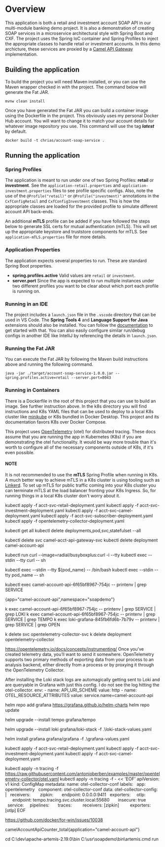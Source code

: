 # Overview
This application is both a retail and investment account SOAP API in our multi-module banking demo project. It is also a demonstration of creating SOAP services in a microservice architectural style with Spring Boot and CXF. The project uses the Spring IoC container and Spring Profiles to inject the appropriate classes to handle retail or investment accounts. In this demo archicture, these services are proxied by a [Camel API Gateway](https://github.com/chrisohiou57/soap-sandbox/blob/main/spring-boot-camel-soap-cxf/account-camel-routing/src/main/resources/application-mTLS.properties) implementation.

## Building the application
To build the project you will need Maven installed, or you can use the Maven wrapper checked in with the project. The command below will generate the Fat JAR.
```
mvnw clean install
```
Once you have generated the Fat JAR you can build a container image using the Dockerfile in the project. This obviously uses my personal Docker Hub account. You will want to change it to match your account details for whatever image repository you use. This command will use the tag <b><i>latest</i></b> by default.
```
docker build -t chrias/account-soap-service .
```

## Running the application
### Spring Profiles
The application is meant to run under one of two Spring Profiles: <b>retail</b> or <b>investment</b>. See the `application-retail.properties` and `applciation-investment.properties` files to see profile specific configs. Also, note the use of the `@Profile("retail)"` or `@Profile("investment)"` annotations in the `CxfConfigRetail` and `CxfConfigInvestment` classes. This is how the appropriate classes are loaded for the provided profile to simulate different account API back-ends.

An additional <b>mTLS</b> profile can be added if you have followed the steps below to generate SSL certs for mutual authentication (mTLS). This will set up the appropriate keystore and truststore components for mTLS. See `application-mTLS.properties` file for more details.

### Application Properties
The application expects several properties to run. These are standard Spring Boot properties.
- <b>spring.profiles.active</b> Valid values are `retail` or `investment`.
- <b>server.port</b> Since the app is expected to run multiple instances under two different profiles you want to be clear about which port each profile is running on.

### Running in an IDE
The project includes a `launch.json` file in the `.vscode` directory that can be used in VS Code. The <b>Spring Tools 4</b> and <b>Language Support for Java</b> extensions should also be installed. You can follow the [documentation](https://code.visualstudio.com/docs/java/java-spring-boot) to get started with that. You can also easily configure similar run/debug configs in another IDE like IntelliJ by referencing the details in `launch.json`.

### Running the Fat JAR
You can execute the Fat JAR by following the Maven build instructions above and running the following command.
```
java -jar ./target/account-soap-service-1.0.0.jar --spring.profiles.active=retail --server.port=8043
```

### Running in Containers
There is a Dockerfile in the root of this project that you can use to build an image. See further instruction above. In the k8s directory you will find instructions and K8s YAML files that can be used to deploy to a local K8s cluster like [minikube](https://minikube.sigs.k8s.io/docs/) or K8s bundled in Docker Desktop. This project and its documentation favors K8s over Docker Compose.

This project uses [OpenTelemetry](https://opentelemetry.io/) (otel) for distributed tracing. These docs assume that you are running the app in Kubernetes (K8s) if you are demonstrating the otel functionality. It would be way more trouble than it's worth to configure all of the necessary components outside of K8s, if it's even possible.

#### NOTE
It is not recommended to use the <b>mTLS</b> Spring Profile when running in K8s. A much better way to achieve mTLS in a K8s cluster is using tooling such as [Linkerd](https://linkerd.io/2.9/tasks/securing-your-service/). To set up mTLS for public traffic coming into your K8s cluster you can terminate mTLS at the load balancer fronting your K8s Ingress. So, for running things in a local K8s cluster don't worry about it.



<!-- NOTE that I had to add imagePullPolicy: Never to pull from my local repo -->
kubectl apply -f acct-svc-retail-deployment.yaml
kubectl apply -f acct-svc-investment-deployment.yaml
kubectl apply -f acct-svc-camel-deployment.yaml
kubectl apply -f acct-svc-subscriber-deployment.yaml
kubectl apply -f opentelemetry-collector-deployment.yaml

<!-- See or remove everything -->
kubectl get all
kubectl delete deployments,pod,svc,statefulset --all

<!-- Remove specific objects -->
kubectl delete svc camel-acct-api-gateway-svc
kubectl delete deployment camel-account-api

<!-- Network tools to troubleshoot -->
kubectl run curl --image=radial/busyboxplus:curl -i --tty
kubectl exec --stdin --tty curl -- sh

<!-- Get a shell to a running pod -->
kubectl exec --stdin --tty ${pod_name} -- /bin/bash
kubectl exec --stdin --tty pod_name -- sh

<!-- View environment variables -->
kubectl exec camel-account-api-6f65bf8967-754jc  -- printenv | grep SERVICE



<!-- Most Basic Loki Grafana Query -->
{app="camel-account-api",namespace="soapdemo"}


k exec camel-account-api-6f65bf8967-754jc  -- printenv | grep SERVICE | grep LOKI
k exec camel-account-api-6f65bf8967-754jc  -- printenv | grep SERVICE | grep TEMPO
k exec loki-grafana-845fb6fd6b-7b79v  -- printenv | grep SERVICE | grep OPEN

k delete svc opentelemetry-collector-svc
k delete deployment opentelemetry-collector



https://opentelemetry.io/docs/concepts/instrumenting/
Once you’ve created telemetry data, you’ll want to send it somewhere. OpenTelemetry supports two primary methods of exporting data from your process to an analysis backend, either directly from a process or by proxying it through the OpenTelemetry Collector.

After installing the Loki stack logs are automagically getting sent to Loki and are queryable in Grafana with just this config. I do not see the log hitting the otel-collector.
        env:
        - name: API_URI_SCHEME
          value: http
        - name: OTEL_RESOURCE_ATTRIBUTES
          value: service.name=camel-account-api

<!-------------------------------------------------------------->
<!-------------- INSTALL OBSERVABILITY COMPONENTS -------------->
<!-------------------------------------------------------------->
<!-- Add the Grafana Helm repo -->
helm repo add grafana https://grafana.github.io/helm-charts
helm repo update

<!-- Install Tempo (Single Binary): https://github.com/grafana/tempo/tree/main/example/helm -->
helm upgrade --install tempo grafana/tempo

<!-- Install the loki-stack -->
helm upgrade --install loki grafana/loki-stack -f .\loki-stack-values.yaml

<!-- Install Grafana with predefined data sources -->
helm install grafana grafana/grafana -f .\grafana-values.yaml





<!-------------------------------------------------------------->
<!-------------------- DEPLOY SOAP SERVICES -------------------->
<!-------------------------------------------------------------->
kubectl apply -f acct-svc-retail-deployment.yaml
kubectl apply -f acct-svc-investment-deployment.yaml
kubectl apply -f acct-svc-camel-deployment.yaml







kubectl apply -n tracing -f https://raw.githubusercontent.com/antonioberben/examples/master/opentelemetry-collector/otel.yaml
kubectl apply -n tracing -f - << 'EOF'
apiVersion: v1
kind: ConfigMap
metadata:
 name: otel-collector-conf
 labels:
   app: opentelemetry
   component: otel-collector-conf
data:
 otel-collector-config: |
   receivers:   
     zipkin:
       endpoint: 0.0.0.0:9411
   exporters:
     otlp:
       endpoint: tempo.tracing.svc.cluster.local:55680
       insecure: true
   service:
     pipelines:
       traces:
         receivers: [zipkin]
         exporters: [otlp]
EOF



<!-- Up Next -->
https://github.com/docker/for-win/issues/10038





<!-- Counter Metric Prometheus query -->
camelAccountApiCounter_total{application="camel-account-api"}

<!-- Start local Artemis environment -->
cd C:\dev\apache-artemis-2.19.0\bin
C:\usr\soapdemo\bin\artemis.cmd run